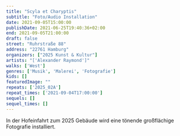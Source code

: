 ```yaml
---
title: "Scyla et Charyptis"
subtitle: "Foto/Audio Installation"
date: 2021-09-05T15:00:00
publishDate: 2021-06-25T19:40:36+02:00
end: 2021-09-05T21:00:00
draft: false
street: "Ruhrstraße 88"
address: "22761 Hamburg"
organizers: ["2025 Kunst & Kultur"]
artists: "['Alexander Raymond']"
walks: ['West']
genres: ['Musik', 'Malerei', 'Fotografie']
kids: []
featuredImage: ""
repeats: ['2025_02A']
repeat_times: ['2021-09-04T17:00:00']
sequels: []
sequel_times: []
---
```


In der Hofeinfahrt zum 2025 Gebäude wird eine tönende großflächige Fotografie installiert.